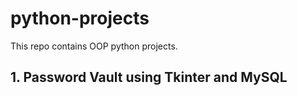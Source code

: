 # python-projects
This repo contains OOP python projects.

## 1. Password Vault using Tkinter and MySQL
  
